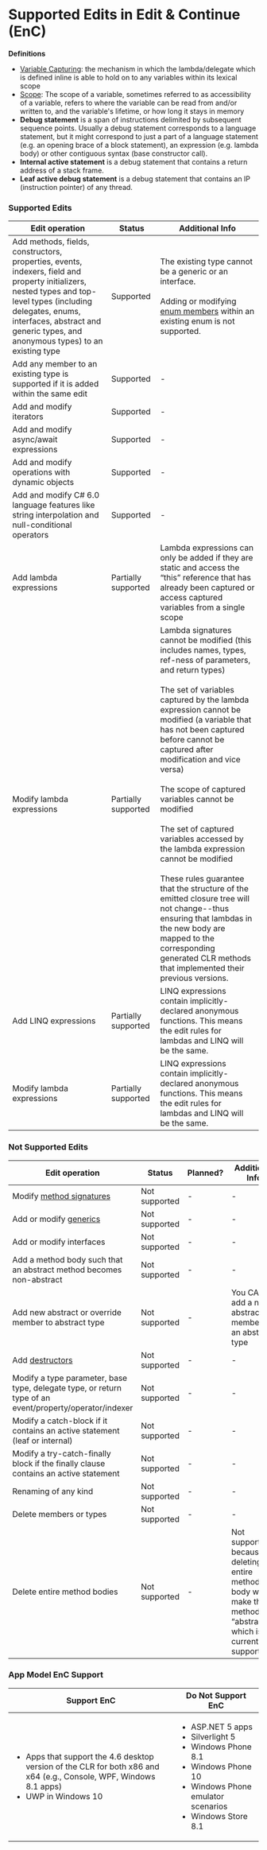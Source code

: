 # Supported Edits in Edit & Continue (EnC)

**Definitions**
* [Variable Capturing](http://blogs.msdn.com/b/matt/archive/2008/03/01/understanding-variable-capturing-in-c.aspx): the mechanism in which the lambda/delegate which is defined inline is able to hold on to any variables within its lexical scope
* [Scope](https://msdn.microsoft.com/en-us/library/ms973875.aspx): The scope of a variable, sometimes referred to as accessibility of a variable, refers to where the variable can be read from and/or written to, and the variable's lifetime, or how long it stays in memory
* **Debug statement** is a span of instructions delimited by subsequent sequence points. Usually a debug statement corresponds to a language statement, but it might correspond to just a part of a language statement (e.g. an opening brace of a block statement), an expression (e.g. lambda body) or other contiguous syntax (base constructor call).
* **Internal active statement** is a debug statement that contains a return address of a stack frame.
* **Leaf active debug statement** is a debug statement that contains an IP (instruction pointer) of any thread.


### Supported Edits
| Edit operation | Status  | Additional Info |
| ------------------- |-----------| --------------------|
| Add methods, fields, constructors, properties, events, indexers, field and property initializers, nested types and top-level types (including delegates, enums, interfaces, abstract and generic types, and anonymous types) to an existing type  | Supported | The existing type cannot be a generic or an interface. <br/> <br/> Adding or modifying [enum members](https://msdn.microsoft.com/en-us/library/sbbt4032.aspx) within an existing enum is not supported. |
| Add any member to an existing type is supported if it is added within the same edit     | Supported |  - | 
| Add and modify iterators  | Supported   |  - |
| Add and modify async/await expressions  | Supported |  -  | Modifying await expressions wrapped inside other expressions (e.g. ```G(await F());```) |
| Add and modify operations with dynamic objects | Supported   | - |
| Add and modify C# 6.0 language features like string interpolation and null-conditional operators | Supported   | - |
| Add lambda expressions | Partially supported | Lambda expressions can only be added if they are static and access the “this” reference that has already been captured or access captured variables from a single scope |
| Modify lambda expressions | Partially supported | Lambda signatures cannot be modified (this includes names, types, ref-ness of parameters, and return types) <br/> <br/>The set of variables captured by the lambda expression cannot be modified (a variable that has not been captured before cannot be captured after modification and vice versa)  <br/> <br/> The scope of captured variables cannot be modified  <br/> <br/> The set of captured variables accessed by the lambda expression cannot be modified <br/> <br/> These rules guarantee that the structure of the emitted closure tree will not change--thus ensuring that lambdas in the new body are mapped to the corresponding generated CLR methods that implemented their previous versions. |
| Add LINQ expressions | Partially supported |  LINQ expressions contain implicitly-declared anonymous functions. This means the edit rules for lambdas and LINQ will be the same. |
| Modify lambda expressions | Partially supported |  LINQ expressions contain implicitly-declared anonymous functions. This means the edit rules for lambdas and LINQ will be the same. |

### Not Supported Edits
| Edit operation | Status | Planned? | Additional Info |
| ------------------- |-----------| --------------| --------------------|
| Modify [method signatures](https://msdn.microsoft.com/en-us/library/ms173114.aspx) | Not supported | - | - |
| Add or modify [generics](https://msdn.microsoft.com/en-us/library/512aeb7t.aspx) | Not supported | - | - |
| Add or modify interfaces | Not supported | - | - |
| Add a method body such that an abstract method becomes non-abstract | Not supported | - | - |
| Add new abstract or override member to abstract type | Not supported | - | You CAN add a non-abstract member to an abstract type |
| Add [destructors](https://msdn.microsoft.com/en-us/library/66x5fx1b.aspx) | Not supported | - | - |
| Modify a type parameter, base type, delegate type, or return type of an event/property/operator/indexer | Not supported | - | - |
| Modify a catch-block if it contains an active statement (leaf or internal) | Not supported | - | - |
| Modify a try-catch-finally block if the finally clause contains an active statement | Not supported | - | - |
| Renaming of any kind | Not supported | - | - |
| Delete members or types | Not supported | - | - |
| Delete entire method bodies | Not supported | - | Not supported because deleting an entire method body would make the method “abstract”—which is not currently supported |


### App Model EnC Support

| Support EnC | Do Not Support EnC | 
| ------------------ |------------------------------| 
| <ul><li>Apps that support the 4.6 desktop version of the CLR for both x86 and x64 (e.g., Console, WPF, Windows 8.1 apps)</li><li>UWP in Windows 10</li><ul> | <ul><li>ASP.NET 5 apps</li><li>Silverlight 5</li><li>Windows Phone 8.1</li><li>Windows Phone 10</li><li>Windows Phone emulator scenarios</li><li>Windows Store 8.1</li></ul>|